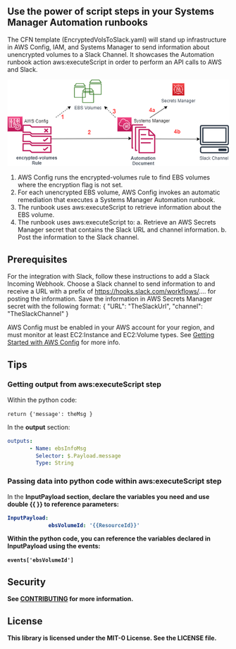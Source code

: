 ## Use the power of script steps in your Systems Manager Automation runbooks
The CFN template (EncryptedVolsToSlack.yaml) will stand up infrastructure in AWS Config, IAM, and Systems Manager to send information about unencrypted volumes to a Slack Channel. It showcases the Automation runbook action aws:executeScript in order to perform an API calls to AWS and Slack. 

![Architecture Diagram](https://github.com/aws-samples/aws-systems-manager-executescript-slack/blob/main/ssm-executescriptdiagram.png)
1.	AWS Config runs the encrypted-volumes rule to find EBS volumes where the encryption flag is not set.
2.	For each unencrypted EBS volume, AWS Config invokes an automatic remediation that executes a Systems Manager Automation runbook.
3.	The runbook uses aws:executeScript to retrieve information about the EBS volume.
4.	The runbook uses aws:executeScript to:
  a.	Retrieve an AWS Secrets Manager secret that contains the Slack URL and channel information.
  b.	Post the information to the Slack channel.

## Prerequisites
For the integration with Slack, follow these instructions to add a Slack Incoming Webhook. Choose a Slack channel to send information to and receive a URL with a prefix of https://hooks.slack.com/workflows/.... for posting the information. Save the information in AWS Secrets Manager secret with the following format:
{
  "URL": "TheSlackUrl",
  "channel": "TheSlackChannel"
}


AWS Config must be enabled in your AWS account for your region, and must monitor at least EC2:Instance and EC2:Volume types. See [Getting Started with AWS Config](https://docs.aws.amazon.com/config/latest/developerguide/getting-started.html) for more info.

## Tips
### Getting output from aws:executeScript step
Within the python code:

`return {'message': theMsg }`

In the <strong>output</strong> section:

```yaml
outputs:
       - Name: ebsInfoMsg        
         Selector: $.Payload.message         
         Type: String
```

### Passing data into python code within aws:executeScript step
In the <strong>InputPayload<strong> section, declare the variables you need and use double {{ }} to reference parameters:
  
```yaml
InputPayload:
             ebsVolumeId: '{{ResourceId}}' 
```
             
Within the python code, you can reference the variables declared in InputPayload using the <strong>events</strong>:

`events['ebsVolumeId']`


## Security

See [CONTRIBUTING](CONTRIBUTING.md#security-issue-notifications) for more information.

## License

This library is licensed under the MIT-0 License. See the LICENSE file.

